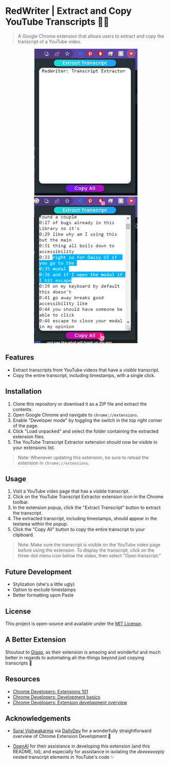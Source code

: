 # RedWriter | Extract and Copy YouTube Transcripts 🌼📑

> A Google Chrome extension that allows users to extract and copy the transcript of a YouTube video.

<p align="center">
  <img src="https://raw.githubusercontent.com/SJROHRXD/RedWriter/master/assets/RDWTR.png" alt="RDWTR"/>
  <img src="https://raw.githubusercontent.com/SJROHRXD/RedWriter/master/assets/RDWTR2.png" alt="RDWTR"/>
</p>

<!-- ![RedWriter](https://raw.githubusercontent.com/SJROHRXD/RedWriter/master/assets/RDWTR.png)
![RedWriter](https://raw.githubusercontent.com/SJROHRXD/RedWriter/master/assets/RDWTR2.png) -->

## Features

- Extract transcripts from YouTube videos that have a *visible* transcript.
- Copy the entire transcript, including timestamps, with a single click.

## Installation

1. Clone this repository or download it as a ZIP file and extract the contents.
2. Open Google Chrome and navigate to `chrome://extensions`.
3. Enable "Developer mode" by toggling the switch in the top right corner of the page.
4. Click "Load unpacked" and select the folder containing the extracted extension files.
5. The YouTube Transcript Extractor extension should now be visible in your extensions list.

> Note: Whenever updating this extension, be sure to reload the extension in `chrome://extensions`.

## Usage

1. Visit a YouTube video page that has a visible transcript.
2. Click on the YouTube Transcript Extractor extension icon in the Chrome toolbar.
3. In the extension popup, click the "Extract Transcript" button to extract the transcript.
4. The extracted transcript, including timestamps, should appear in the textarea within the popup.
5. Click the "Copy All" button to copy the entire transcript to your clipboard.

> Note: Make sure the transcript is visible on the YouTube video page before using the extension. To display the transcript, click on the three-dot menu icon below the video, then select "Open transcript."

## Future Development

- Stylization (she's a little ugly)
- Option to exclude timestamps
- Better formatting upon Paste

## License

This project is open-source and available under the [MIT License](LICENSE).

## A Better Extension

Shoutout to [Glasp](https://glasp.co/), as their extension is amazing and wonderful and much better in regards to automating all-the-things beyond just copying transcripts 🌻

## Resources

- [Chrome Developers: Extensions 101](https://developer.chrome.com/docs/extensions/mv3/getstarted/extensions-101/)
- [Chrome Developers: Development basics](https://developer.chrome.com/docs/extensions/mv3/getstarted/development-basics/)
- [Chrome Developers: Extension development overview](https://developer.chrome.com/docs/extensions/mv3/devguide/)

## Acknowledgements

- [Suraj Vishwakarma](https://surajondev.com/) via [DailyDev](https://daily.dev/blog/create-chrome-extension-with-html-css-and-javascript) for a wonderfully straightforward overview of Chrome Extension Development 🌷

- [OpenAI](https://www.openai.com/) for their assistance in developing this extension (and this README, lol), and especially for assistance in isolating the *deeeeeeeply* nested transcript elements in YouTube's code ✨
